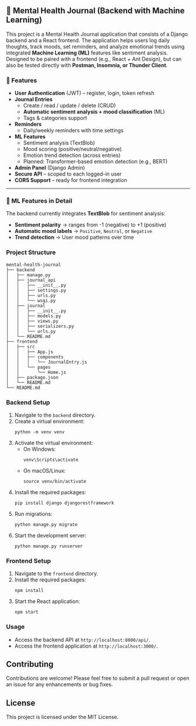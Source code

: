 ## 🧠 Mental Health Journal (Backend with Machine Learning)

This project is a Mental Health Journal application that consists of a Django backend and a React frontend. The application helps users log daily thoughts, track moods, set reminders, and analyze emotional trends using integrated **Machine Learning (ML)** features like sentiment analysis.  
Designed to be paired with a frontend (e.g., React + Ant Design), but can also be tested directly with **Postman, Insomnia, or Thunder Client**.


### 🚀 Features
- **User Authentication** (JWT) – register, login, token refresh
- **Journal Entries**
  - Create / read / update / delete (CRUD)
  - **Automatic sentiment analysis + mood classification** (ML)
  - Tags & categories support
- **Reminders**
  - Daily/weekly reminders with time settings
- **ML Features**
  - Sentiment analysis (TextBlob)
  - Mood scoring (positive/neutral/negative)
  - Emotion trend detection (across entries)
  - Planned: Transformer-based emotion detection (e.g., BERT)
- **Admin Panel** (Django Admin)
- **Secure API** – scoped to each logged-in user
- **CORS Support** – ready for frontend integration

---

### 🧠 ML Features in Detail
The backend currently integrates **TextBlob** for sentiment analysis:
- **Sentiment polarity** → ranges from -1 (negative) to +1 (positive)
- **Automatic mood labels** → `Positive`, `Neutral`, or `Negative`
- **Trend detection** → User mood patterns over time


### Project Structure

```
mental-health-journal
├── backend
│   ├── manage.py
│   ├── journal_api
│   │   ├── __init__.py
│   │   ├── settings.py
│   │   ├── urls.py
│   │   └── wsgi.py
│   ├── journal
│   │   ├── __init__.py
│   │   ├── models.py
│   │   ├── views.py
│   │   ├── serializers.py
│   │   └── urls.py
│   └── README.md
├── frontend
│   ├── src
│   │   ├── App.js
│   │   ├── components
│   │   │   └── JournalEntry.js
│   │   └── pages
│   │       └── Home.js
│   ├── package.json
│   └── README.md
└── README.md
```

### Backend Setup

1. Navigate to the `backend` directory.
2. Create a virtual environment:
   ```
   python -m venv venv
   ```
3. Activate the virtual environment:
   - On Windows:
     ```
     venv\Scripts\activate
     ```
   - On macOS/Linux:
     ```
     source venv/bin/activate
     ```
4. Install the required packages:
   ```
   pip install django djangorestframework
   ```
5. Run migrations:
   ```
   python manage.py migrate
   ```
6. Start the development server:
   ```
   python manage.py runserver
   ```

### Frontend Setup

1. Navigate to the `frontend` directory.
2. Install the required packages:
   ```
   npm install
   ```
3. Start the React application:
   ```
   npm start
   ```

### Usage

- Access the backend API at `http://localhost:8000/api/`.
- Access the frontend application at `http://localhost:3000/`.

## Contributing

Contributions are welcome! Please feel free to submit a pull request or open an issue for any enhancements or bug fixes.

## License

This project is licensed under the MIT License.